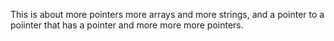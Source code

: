 This is about more pointers more arrays and more strings, and a pointer
to a poiinter that has a pointer and more more more pointers.